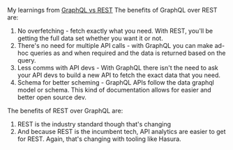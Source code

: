 My learnings from [GraphQL vs REST](https://hasura.io/learn/graphql/intro-graphql/graphql-vs-rest/)
The benefits of GraphQL over REST are:
1. No overfetching - fetch exactly what you need. With REST, you'll be getting the full data set whether you want it or not.
2. There's no need for multiple API calls - with GraphQL you can make ad-hoc queries as and when required and the data is returned based on the query.
3. Less comms with API devs - With GraphQL there isn't the need to ask your API devs to build a new API to fetch the exact data that you need.
4. Schema for better scheming - GraphQL APIs follow the data graphql model or schema. This kind of documentation allows for easier and better open source dev.

The benefits of REST over GraphQL are:
1. REST is the industry standard though that's changing
2. And because REST is the incumbent tech, API analytics are easier to get for REST. Again, that's changing with tooling like Hasura.

